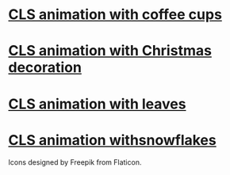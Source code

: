 # <a href="https://cdn.rawgit.com/jelena-simovic-rota/cls-animation/e03c84a3/start-cups.html">CLS animation with coffee cups</a>

# <a href="https://cdn.rawgit.com/jelena-simovic-rota/cls-animation/e03c84a3/start-decorations.html">CLS animation with Christmas decoration</a>

# <a href="https://cdn.rawgit.com/jelena-simovic-rota/cls-animation/e03c84a3/start-leaves.html">CLS animation with leaves</a>

# <a href="https://github.com/jelena-simovic-rota/cls-animation/blob/master/start-snowflakes.html">CLS animation withsnowflakes</a>

Icons designed by Freepik from Flaticon.

